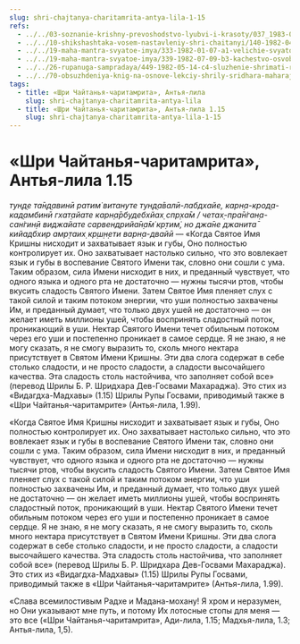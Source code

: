```yaml
---
slug: shri-chajtanya-charitamrita-antya-lila-1-15
refs:
  - ../../03-soznanie-krishny-prevoshodstvo-lyubvi-i-krasoty/037_1983-01-26-c2_sridharmj_molitva_lality_devi_i_shloka_rupy_gosvami.md
  - ../../10-shikshashtaka-vosem-nastavleniy-shri-chaitanyi/140-1982-04-25-a2-b-kommentarij-k-pervomu-stihu-shikshashtaki.md
  - ../../19-maha-mantra-svyatoe-imya/333-1982-01-07-a1-velichie-svyatogo-imeni-gospoda.md
  - ../../19-maha-mantra-svyatoe-imya/339-1982-07-09-b3-kachestvo-osvobozhdaet-nas-ot-rabstva-matematiki.md
  - ../../26-rupanuga-sampradaya/449-1982-05-14-c4-sluzhenie-shrimati-radharani-v-linii-shri-rupy-dushi-proishodyashhie-iz-anga-dzhjoti.md
  - ../../70-obsuzhdeniya-knig-na-osnove-lekciy-shrily-sridhara-maharaja/1114-1983-03-28-gosvami-maharadzh-prezentuet-shridharu-maharadzhu-knigu-poisk-shri-krishny.md
tags:
  - title: «Шри Чайтанья-чаритамрита», Антья-лила
    slug: shri-chajtanya-charitamrita-antya-lila
  - title: «Шри Чайтанья-чаритамрита», Антья-лила 1.15
    slug: shri-chajtanya-charitamrita-antya-lila-1-15
---
```


# «Шри Чайтанья-чаритамрита», Антья-лила 1.15

*тун̣д̣е та̄н̣д̣авинӣ ратим̇ витануте тун̣д̣а̄валӣ-лабдхайе, карн̣а-крод̣а-кад̣амбинӣ гхат̣айате карн̣а̄рбудебхйах̣ спр̣ха̄м / четах̣-пра̄н̇ган̣а-сан̇гин̣ӣ виджайате сарвендрийа̄н̣а̄м̇ кр̣тим̇, но джа̄не джанита̄ кийадбхир амр̣таих̣ кр̣ш̣н̣ети варн̣а-двайӣ* — «Когда Святое Имя Кришны нисходит и захватывает язык и губы, Оно полностью контролирует их. Оно захватывает настолько сильно, что это вовлекает язык и губы в воспевание Святого Имени так, словно они сошли с ума. Таким образом, сила Имени нисходит в них, и преданный чувствует, что одного языка и одного рта не достаточно — нужны тысячи ртов, чтобы вкусить сладость Святого Имени. Затем Святое Имя пленяет слух с такой силой и таким потоком энергии, что уши полностью захвачены Им, и преданный думает, что только двух ушей не достаточно — он желает иметь миллионы ушей, чтобы воспринять сладостный поток, проникающий в уши. Нектар Святого Имени течет обильным потоком через его уши и постепенно проникает в самое сердце. Я не знаю, я не могу сказать, я не смогу выразить то, сколь много нектара присутствует в Святом Имени Кришны. Эти два слога содержат в себе столько сладости, и не просто сладости, а сладости высочайшего качества. Эта сладость столь настойчива, что заполняет собой все» (перевод Шрилы Б. Р. Шридхара Дев-Госвами Махараджа). Это стих из «Видагдха-Мадхавы» (1.15) Шрилы Рупы Госвами, приводимый также в «Шри Чайтанья-чаритамрите» (Антья-лила, 1.99).


«Когда Святое Имя Кришны нисходит и захватывает язык и губы, Оно полностью контролирует их. Оно захватывает настолько сильно, что это вовлекает язык и губы в воспевание Святого Имени так, словно они сошли с ума. Таким образом, сила Имени нисходит в них, и преданный чувствует, что одного языка и одного рта не достаточно — нужны тысячи ртов, чтобы вкусить сладость Святого Имени. Затем Святое Имя пленяет слух с такой силой и таким потоком энергии, что уши полностью захвачены Им, и преданный думает, что только двух ушей не достаточно — он желает иметь миллионы ушей, чтобы воспринять сладостный поток, проникающий в уши. Нектар Святого Имени течет обильным потоком через его уши и постепенно проникает в самое сердце. Я не знаю, я не могу сказать, я не смогу выразить то, сколь много нектара присутствует в Святом Имени Кришны. Эти два слога содержат в себе столько сладости, и не просто сладости, а сладости высочайшего качества. Эта сладость столь настойчива, что заполняет собой все» (перевод Шрилы Б. Р. Шридхара Дев-Госвами Махараджа). Это стих из «Видагдха-Мадхавы» (1.15) Шрилы Рупы Госвами, приводимый также в «Шри Чайтанья-чаритамрите» (Антья-лила, 1.99).

«Слава всемилостивым Радхе и Мадана-мохану! Я хром и неразумен, но Они указывают мне путь, и потому Их лотосные стопы для меня — это все («Шри Чайтанья-чаритамрита», Ади-лила, 1.15; Мадхья-лила, 1.3; Антья-лила, 1,5).


